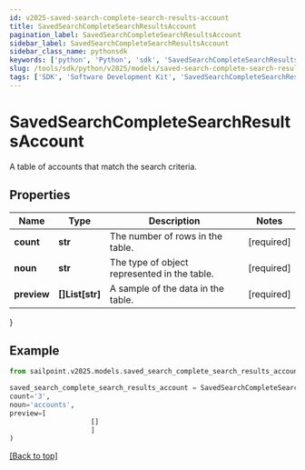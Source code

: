 ```yaml
---
id: v2025-saved-search-complete-search-results-account
title: SavedSearchCompleteSearchResultsAccount
pagination_label: SavedSearchCompleteSearchResultsAccount
sidebar_label: SavedSearchCompleteSearchResultsAccount
sidebar_class_name: pythonsdk
keywords: ['python', 'Python', 'sdk', 'SavedSearchCompleteSearchResultsAccount', 'V2025SavedSearchCompleteSearchResultsAccount'] 
slug: /tools/sdk/python/v2025/models/saved-search-complete-search-results-account
tags: ['SDK', 'Software Development Kit', 'SavedSearchCompleteSearchResultsAccount', 'V2025SavedSearchCompleteSearchResultsAccount']
---
```


# SavedSearchCompleteSearchResultsAccount

A table of accounts that match the search criteria.

## Properties

Name | Type | Description | Notes
------------ | ------------- | ------------- | -------------
**count** | **str** | The number of rows in the table. | [required]
**noun** | **str** | The type of object represented in the table. | [required]
**preview** | **[]List[str]** | A sample of the data in the table. | [required]
}

## Example

```python
from sailpoint.v2025.models.saved_search_complete_search_results_account import SavedSearchCompleteSearchResultsAccount

saved_search_complete_search_results_account = SavedSearchCompleteSearchResultsAccount(
count='3',
noun='accounts',
preview=[
                    []
                    ]
)

```
[[Back to top]](#) 

